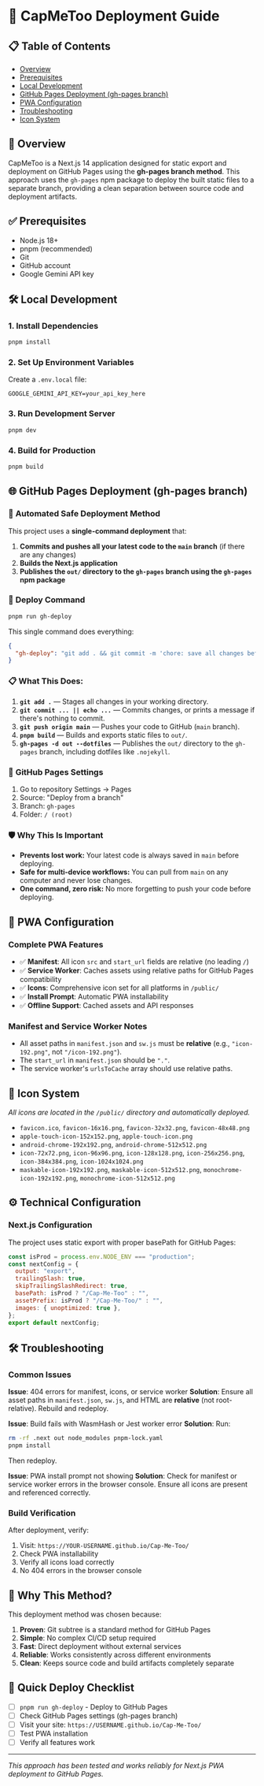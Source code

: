 # 🚀 CapMeToo Deployment Guide

## 📋 Table of Contents

- [Overview](#overview)
- [Prerequisites](#prerequisites)
- [Local Development](#local-development)
- [GitHub Pages Deployment (gh-pages branch)](#github-pages-deployment-gh-pages-branch)
- [PWA Configuration](#pwa-configuration)
- [Troubleshooting](#troubleshooting)
- [Icon System](#icon-system)

## 🎯 Overview

CapMeToo is a Next.js 14 application designed for static export and deployment on GitHub Pages using the **gh-pages branch method**. This approach uses the `gh-pages` npm package to deploy the built static files to a separate branch, providing a clean separation between source code and deployment artifacts.

## ✅ Prerequisites

- Node.js 18+
- pnpm (recommended)
- Git
- GitHub account
- Google Gemini API key

## 🛠️ Local Development

### 1. Install Dependencies

```bash
pnpm install
```

### 2. Set Up Environment Variables

Create a `.env.local` file:

```env
GOOGLE_GEMINI_API_KEY=your_api_key_here
```

### 3. Run Development Server

```bash
pnpm dev
```

### 4. Build for Production

```bash
pnpm build
```

## 🌐 GitHub Pages Deployment (gh-pages branch)

### 🎯 **Automated Safe Deployment Method**

This project uses a **single-command deployment** that:

1. **Commits and pushes all your latest code to the `main` branch** (if there are any changes)
2. **Builds the Next.js application**
3. **Publishes the `out/` directory to the `gh-pages` branch using the `gh-pages` npm package**

### 🚀 **Deploy Command**

```bash
pnpm run gh-deploy
```

This single command does everything:

```json
{
  "gh-deploy": "git add . && git commit -m 'chore: save all changes before deploy' || echo 'No changes to commit' && git push origin main && pnpm build && gh-pages -d out --dotfiles"
}
```

### 📋 **What This Does:**

1. **`git add .`** — Stages all changes in your working directory.
2. **`git commit ... || echo ...`** — Commits changes, or prints a message if there's nothing to commit.
3. **`git push origin main`** — Pushes your code to GitHub (`main` branch).
4. **`pnpm build`** — Builds and exports static files to `out/`.
5. **`gh-pages -d out --dotfiles`** — Publishes the `out/` directory to the `gh-pages` branch, including dotfiles like `.nojekyll`.

### 🔧 **GitHub Pages Settings**

1. Go to repository Settings → Pages
2. Source: "Deploy from a branch"
3. Branch: `gh-pages`
4. Folder: `/ (root)`

### 🛡️ **Why This Is Important**

- **Prevents lost work:** Your latest code is always saved in `main` before deploying.
- **Safe for multi-device workflows:** You can pull from `main` on any computer and never lose changes.
- **One command, zero risk:** No more forgetting to push your code before deploying.

## 📱 PWA Configuration

### Complete PWA Features

- ✅ **Manifest**: All icon `src` and `start_url` fields are relative (no leading `/`)
- ✅ **Service Worker**: Caches assets using relative paths for GitHub Pages compatibility
- ✅ **Icons**: Comprehensive icon set for all platforms in `/public/`
- ✅ **Install Prompt**: Automatic PWA installability
- ✅ **Offline Support**: Cached assets and API responses

### Manifest and Service Worker Notes

- All asset paths in `manifest.json` and `sw.js` must be **relative** (e.g., `"icon-192.png"`, not `"/icon-192.png"`).
- The `start_url` in `manifest.json` should be `"."`.
- The service worker's `urlsToCache` array should use relative paths.

## 🎨 Icon System

_All icons are located in the `/public/` directory and automatically deployed._

- `favicon.ico`, `favicon-16x16.png`, `favicon-32x32.png`, `favicon-48x48.png`
- `apple-touch-icon-152x152.png`, `apple-touch-icon.png`
- `android-chrome-192x192.png`, `android-chrome-512x512.png`
- `icon-72x72.png`, `icon-96x96.png`, `icon-128x128.png`, `icon-256x256.png`, `icon-384x384.png`, `icon-1024x1024.png`
- `maskable-icon-192x192.png`, `maskable-icon-512x512.png`, `monochrome-icon-192x192.png`, `monochrome-icon-512x512.png`

## ⚙️ Technical Configuration

### Next.js Configuration

The project uses static export with proper basePath for GitHub Pages:

```javascript
const isProd = process.env.NODE_ENV === "production";
const nextConfig = {
  output: "export",
  trailingSlash: true,
  skipTrailingSlashRedirect: true,
  basePath: isProd ? "/Cap-Me-Too" : "",
  assetPrefix: isProd ? "/Cap-Me-Too/" : "",
  images: { unoptimized: true },
};
export default nextConfig;
```

## 🛠️ Troubleshooting

### Common Issues

**Issue**: 404 errors for manifest, icons, or service worker
**Solution**: Ensure all asset paths in `manifest.json`, `sw.js`, and HTML are **relative** (not root-relative). Rebuild and redeploy.

**Issue**: Build fails with WasmHash or Jest worker error
**Solution**: Run:

```bash
rm -rf .next out node_modules pnpm-lock.yaml
pnpm install
```

Then redeploy.

**Issue**: PWA install prompt not showing
**Solution**: Check for manifest or service worker errors in the browser console. Ensure all icons are present and referenced correctly.

### Build Verification

After deployment, verify:

1. Visit: `https://YOUR-USERNAME.github.io/Cap-Me-Too/`
2. Check PWA installability
3. Verify all icons load correctly
4. No 404 errors in the browser console

## 🎯 Why This Method?

This deployment method was chosen because:

1. **Proven**: Git subtree is a standard method for GitHub Pages
2. **Simple**: No complex CI/CD setup required
3. **Fast**: Direct deployment without external services
4. **Reliable**: Works consistently across different environments
5. **Clean**: Keeps source code and build artifacts completely separate

## 🚀 Quick Deploy Checklist

- [ ] `pnpm run gh-deploy` - Deploy to GitHub Pages
- [ ] Check GitHub Pages settings (gh-pages branch)
- [ ] Visit your site: `https://USERNAME.github.io/Cap-Me-Too/`
- [ ] Test PWA installation
- [ ] Verify all features work

---

_This approach has been tested and works reliably for Next.js PWA deployment to GitHub Pages._
